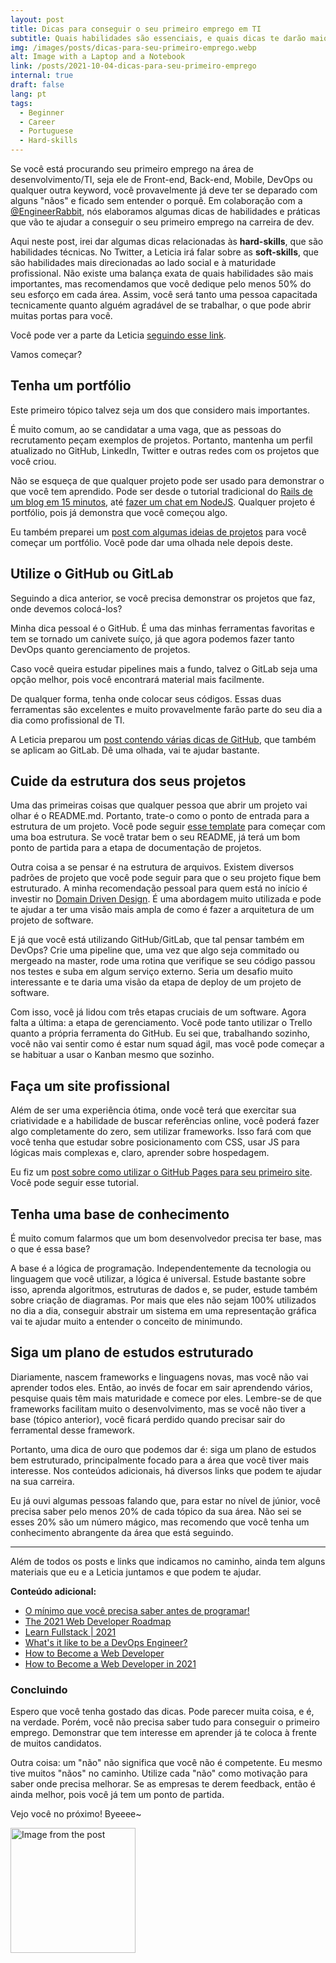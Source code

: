 ```yaml
---
layout: post
title: Dicas para conseguir o seu primeiro emprego em TI
subtitle: Quais habilidades são essenciais, e quais dicas te darão maior destaque nesse mercado concorrido.
img: /images/posts/dicas-para-seu-primeiro-emprego.webp
alt: Image with a Laptop and a Notebook
link: /posts/2021-10-04-dicas-para-seu-primeiro-emprego
internal: true
draft: false
lang: pt
tags:
  - Beginner
  - Career
  - Portuguese
  - Hard-skills
---
```


Se você está procurando seu primeiro emprego na área de desenvolvimento/TI, seja ele de Front-end, Back-end, Mobile, DevOps ou qualquer outra <span class="code">keyword</span>, você provavelmente já deve ter se deparado com alguns "nãos" e ficado sem entender o porquê. Em colaboração com a <a target="blank" href="https://twitter.com/EngineerRabbit">@EngineerRabbit</a>, nós elaboramos algumas dicas de habilidades e práticas que vão te ajudar a conseguir o seu primeiro emprego na carreira de dev.

Aqui neste post, irei dar algumas dicas relacionadas às **hard-skills**, que são habilidades técnicas. No Twitter, a Leticia irá falar sobre as **soft-skills**, que são habilidades mais direcionadas ao lado social e à maturidade profissional. Não existe uma balança exata de quais habilidades são mais importantes, mas recomendamos que você dedique pelo menos 50% do seu esforço em cada área. Assim, você será tanto uma pessoa capacitada tecnicamente quanto alguém agradável de se trabalhar, o que pode abrir muitas portas para você.

Você pode ver a parte da Leticia <a target="blank" href="https://twitter.com/EngineerRabbit/status/1446092310043938820t">seguindo esse link</a>.

Vamos começar?

<h2>Tenha um portfólio</h2>

Este primeiro tópico talvez seja um dos que considero mais importantes.

É muito comum, ao se candidatar a uma vaga, que as pessoas do recrutamento peçam exemplos de projetos. Portanto, mantenha um perfil atualizado no GitHub, LinkedIn, Twitter e outras redes com os projetos que você criou.

Não se esqueça de que qualquer projeto pode ser usado para demonstrar o que você tem aprendido. Pode ser desde o tutorial tradicional do <a target="blank" href="https://www.youtube.com/watch?v=Gzj723LkRJY&t=440s">Rails de um blog em 15 minutos</a>, até <a target="blank" href="https://socket.io/get-started/chat">fazer um chat em NodeJS</a>. Qualquer projeto é portfólio, pois já demonstra que você começou algo.

Eu também preparei um <a target="blank" href="/posts/2021-09-27-ideias-para-seu-portfolio">post com algumas ideias de projetos</a> para você começar um portfólio. Você pode dar uma olhada nele depois deste.

<h2>Utilize o GitHub ou GitLab</h2>

Seguindo a dica anterior, se você precisa demonstrar os projetos que faz, onde devemos colocá-los?

Minha dica pessoal é o GitHub. É uma das minhas ferramentas favoritas e tem se tornado um canivete suíço, já que agora podemos fazer tanto DevOps quanto gerenciamento de projetos.

Caso você queira estudar pipelines mais a fundo, talvez o GitLab seja uma opção melhor, pois você encontrará material mais facilmente.

De qualquer forma, tenha onde colocar seus códigos. Essas duas ferramentas são excelentes e muito provavelmente farão parte do seu dia a dia como profissional de TI.

A Leticia preparou um <a target="blank" href="https://leticiarabbit.medium.com/resumo-de-comandos-git-87e7c3a2b25e">post contendo várias dicas de GitHub</a>, que também se aplicam ao GitLab. Dê uma olhada, vai te ajudar bastante.

<h2>Cuide da estrutura dos seus projetos</h2>

Uma das primeiras coisas que qualquer pessoa que abrir um projeto vai olhar é o <span class="code">README.md</span>. Portanto, trate-o como o ponto de entrada para a estrutura de um projeto. Você pode seguir <a target="blank" href="https://github.com/othneildrew/Best-README-Template">esse template</a> para começar com uma boa estrutura. Se você tratar bem o seu README, já terá um bom ponto de partida para a etapa de documentação de projetos.

Outra coisa a se pensar é na estrutura de arquivos. Existem diversos padrões de projeto que você pode seguir para que o seu projeto fique bem estruturado. A minha recomendação pessoal para quem está no início é investir no <a target="blank" href="https://martinfowler.com/bliki/DomainDrivenDesign.html">Domain Driven Design</a>. É uma abordagem muito utilizada e pode te ajudar a ter uma visão mais ampla de como é fazer a arquitetura de um projeto de software.

E já que você está utilizando GitHub/GitLab, que tal pensar também em DevOps? Crie uma pipeline que, uma vez que algo seja commitado ou mergeado na master, rode uma rotina que verifique se seu código passou nos testes e suba em algum serviço externo. Seria um desafio muito interessante e te daria uma visão da etapa de deploy de um projeto de software.

Com isso, você já lidou com três etapas cruciais de um software. Agora falta a última: a etapa de gerenciamento. Você pode tanto utilizar o Trello quanto a própria ferramenta do GitHub. Eu sei que, trabalhando sozinho, você não vai sentir como é estar num squad ágil, mas você pode começar a se habituar a usar o Kanban mesmo que sozinho.

<h2>Faça um site profissional</h2>

Além de ser uma experiência ótima, onde você terá que exercitar sua criatividade e a habilidade de buscar referências online, você poderá fazer algo completamente do zero, sem utilizar frameworks. Isso fará com que você tenha que estudar sobre posicionamento com CSS, usar JS para lógicas mais complexas e, claro, aprender sobre hospedagem.

Eu fiz um <a target="blank" href="/posts/2021-09-21-criando-seu-primeiro-site-com-github-pages">post sobre como utilizar o GitHub Pages para seu primeiro site</a>. Você pode seguir esse tutorial.

<h2>Tenha uma base de conhecimento</h2>

É muito comum falarmos que um bom desenvolvedor precisa ter base, mas o que é essa base?

A base é a lógica de programação. Independentemente da tecnologia ou linguagem que você utilizar, a lógica é universal. Estude bastante sobre isso, aprenda algoritmos, estruturas de dados e, se puder, estude também sobre criação de diagramas. Por mais que eles não sejam 100% utilizados no dia a dia, conseguir abstrair um sistema em uma representação gráfica vai te ajudar muito a entender o conceito de minimundo.

<h2>Siga um plano de estudos estruturado</h2>

Diariamente, nascem frameworks e linguagens novas, mas você não vai aprender todos eles. Então, ao invés de focar em sair aprendendo vários, pesquise quais têm mais maturidade e comece por eles. Lembre-se de que frameworks facilitam muito o desenvolvimento, mas se você não tiver a base (tópico anterior), você ficará perdido quando precisar sair do ferramental desse framework.

Portanto, uma dica de ouro que podemos dar é: siga um plano de estudos bem estruturado, principalmente focado para a área que você tiver mais interesse. Nos conteúdos adicionais, há diversos links que podem te ajudar na sua carreira.

Eu já ouvi algumas pessoas falando que, para estar no nível de júnior, você precisa saber pelo menos 20% de cada tópico da sua área. Não sei se esses 20% são um número mágico, mas recomendo que você tenha um conhecimento abrangente da área que está seguindo.

<hr />

Além de todos os posts e links que indicamos no caminho, ainda tem alguns materiais que eu e a Leticia juntamos e que podem te ajudar.

**Conteúdo adicional:**

- <a target="blank" href="https://www.youtube.com/watch?v=BTENKdRVS2U">O mínimo que você precisa saber antes de programar!</a>
- <a target="blank" href="https://levelup.gitconnected.com/the-2020-web-developer-roadmap-76503ddfb327">The 2021 Web Developer Roadmap</a>
- <a target="blank" href="https://dev.to/retr0c0de/learn-fullstack-2021-54gd">Learn Fullstack | 2021 </a>
- <a target="blank" href="https://www.seek.com.au/career-advice/role/devops-engineer">What's it like to be a DevOps Engineer?</a>
- <a target="blank" href="https://brainstation.io/career-guides/how-to-become-a-web-developer">How to Become a Web Developer</a>
- <a target="blank" href="https://careerfoundry.com/en/blog/web-development/what-does-it-take-to-become-a-web-developer-everything-you-need-to-know-before-getting-started/">How to Become a Web Developer in 2021</a>

### Concluindo

Espero que você tenha gostado das dicas. Pode parecer muita coisa, e é, na verdade. Porém, você não precisa saber tudo para conseguir o primeiro emprego. Demonstrar que tem interesse em aprender já te coloca à frente de muitos candidatos.

Outra coisa: um "não" não significa que você não é competente. Eu mesmo tive muitos "nãos" no caminho. Utilize cada "não" como motivação para saber onde precisa melhorar. Se as empresas te derem feedback, então é ainda melhor, pois você já tem um ponto de partida.

Vejo você no próximo! Byeeee~

<div class="has-text-centered">
  <img
    width="200"
    src="/includes/octo-dancing.gif"
    alt="Image from the post"
  />
</div>
